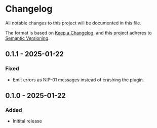 # Changelog

All notable changes to this project will be documented in this file.

The format is based on [Keep a Changelog](https://keepachangelog.com/en/1.1.0/),
and this project adheres to [Semantic Versioning](https://semver.org/spec/v2.0.0.html).

## 0.1.1 - 2025-01-22

### Fixed

- Emit errors as NIP-01 messages instead of crashing the plugin.

## 0.1.0 - 2025-01-22

### Added

- Initital release
